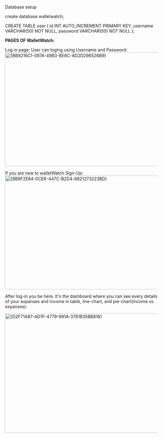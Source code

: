 Database setup

create database walletwatch;

CREATE TABLE user (
    id INT AUTO_INCREMENT PRIMARY KEY,
    username VARCHAR(50) NOT NULL,
    password VARCHAR(50) NOT NULL
);


**PAGES OF WalletWatch:**

Log in page: User can loging using Username and Password:
<img width="749" height="375" alt="{BB9216C1-097A-49B3-BE8C-AD2D296526B9}" src="https://github.com/user-attachments/assets/97b8d831-c124-480f-b52a-f19a9318248d" />


If you are new to walletWatch Sign-Up:
<img width="748" height="375" alt="{8B9F2E84-0CE6-447C-B2D4-6821273223BD}" src="https://github.com/user-attachments/assets/fdb4d89c-8b19-4863-96e6-75c678ee15e8" />

After log-in you be here. It's the dashboard where you can see every details of your expanses and income in table, line-chart, and pie-chart(income vs expanses):

<img width="750" height="394" alt="{D2F71A87-AD1F-4779-991A-3761B35BB818}" src="https://github.com/user-attachments/assets/db56e62b-9aad-48b4-9d9c-45385658e679" />



